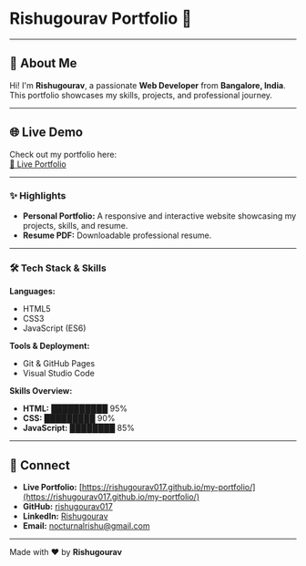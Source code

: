 # Rishugourav Portfolio 🚀

---

## 👋 About Me
Hi! I'm **Rishugourav**, a passionate **Web Developer** from **Bangalore, India**.  
This portfolio showcases my skills, projects, and professional journey.

---

## 🌐 Live Demo
Check out my portfolio here:  
[🔗 Live Portfolio](https://rishugourav017.github.io/my-portfolio/)

---

### ✨ Highlights
* **Personal Portfolio:** A responsive and interactive website showcasing my projects, skills, and resume.  
* **Resume PDF:** Downloadable professional resume.

---

### 🛠️ Tech Stack & Skills

**Languages:**  
- HTML5  
- CSS3  
- JavaScript (ES6)  

**Tools & Deployment:**  
- Git & GitHub Pages  
- Visual Studio Code  

**Skills Overview:**  
- **HTML:** ██████████ 95%  
- **CSS:** █████████ 90%  
- **JavaScript:** ████████ 85%  

---

## 🔗 Connect
* **Live Portfolio:** [https://rishugourav017.github.io/my-portfolio/](https://rishugourav017.github.io/my-portfolio/)  
* **GitHub:** [rishugourav017](https://github.com/rishugourav017)  
* **LinkedIn:** [Rishugourav](https://www.linkedin.com/in/rishugourav017/)  
* **Email:** nocturnalrishu@gmail.com

---

Made with ❤️ by **Rishugourav**
